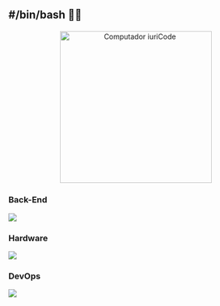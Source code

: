 ## #/bin/bash 🏴‍☠️
<div style="text-align: center; margin: 20px 0;">
  <img src="https://raw.githubusercontent.com/MicaelliMedeiros/micaellimedeiros/master/image/computer-illustration.png" min-width="350px" max-width="350px" width="300px" alt="Computador iuriCode">
</div>

### Back-End
<p align="left">
  <a href="https://skillicons.dev">
    <img src="https://skillicons.dev/icons?i=linux,java,spring,kotlin,kafka,ocaml,postgres,redis,py,idea,go,&theme=light" />
  </a>
</p>


### Hardware
<p align="left">
  <a href="https://skillicons.dev">
    <img src="https://skillicons.dev/icons?i=cpp,c,opencv,raspberrypi,py,git,arduino,neovim&theme=light" />
  </a>
</p>

### DevOps
<p align="left">
  <a href="https://skillicons.dev">
    <img src="https://skillicons.dev/icons?i=kubernetes,docker,bash,git,vim,nginx&theme=light" />
  </a>
</p>
